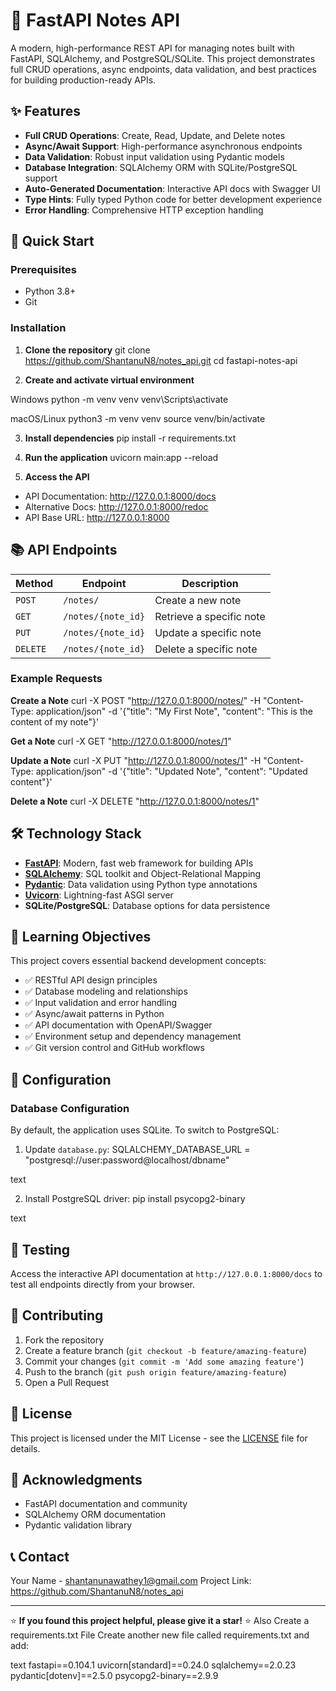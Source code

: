 # 📝 FastAPI Notes API

A modern, high-performance REST API for managing notes built with FastAPI, SQLAlchemy, and PostgreSQL/SQLite. This project demonstrates full CRUD operations, async endpoints, data validation, and best practices for building production-ready APIs.

## ✨ Features

- **Full CRUD Operations**: Create, Read, Update, and Delete notes
- **Async/Await Support**: High-performance asynchronous endpoints
- **Data Validation**: Robust input validation using Pydantic models
- **Database Integration**: SQLAlchemy ORM with SQLite/PostgreSQL support
- **Auto-Generated Documentation**: Interactive API docs with Swagger UI
- **Type Hints**: Fully typed Python code for better development experience
- **Error Handling**: Comprehensive HTTP exception handling

## 🚀 Quick Start

### Prerequisites

- Python 3.8+
- Git

### Installation

1. **Clone the repository**
git clone https://github.com/ShantanuN8/notes_api.git
cd fastapi-notes-api


2. **Create and activate virtual environment**

Windows
python -m venv venv
venv\Scripts\activate

macOS/Linux
python3 -m venv venv
source venv/bin/activate


3. **Install dependencies**
pip install -r requirements.txt


4. **Run the application**
uvicorn main:app --reload


5. **Access the API**
- API Documentation: http://127.0.0.1:8000/docs
- Alternative Docs: http://127.0.0.1:8000/redoc
- API Base URL: http://127.0.0.1:8000

## 📚 API Endpoints

| Method | Endpoint | Description |
|--------|----------|-------------|
| `POST` | `/notes/` | Create a new note |
| `GET` | `/notes/{note_id}` | Retrieve a specific note |
| `PUT` | `/notes/{note_id}` | Update a specific note |
| `DELETE` | `/notes/{note_id}` | Delete a specific note |

### Example Requests

**Create a Note**
curl -X POST "http://127.0.0.1:8000/notes/"
-H "Content-Type: application/json"
-d '{"title": "My First Note", "content": "This is the content of my note"}'


**Get a Note**
curl -X GET "http://127.0.0.1:8000/notes/1"



**Update a Note**
curl -X PUT "http://127.0.0.1:8000/notes/1"
-H "Content-Type: application/json"
-d '{"title": "Updated Note", "content": "Updated content"}'



**Delete a Note**
curl -X DELETE "http://127.0.0.1:8000/notes/1"



## 🛠️ Technology Stack

- **[FastAPI](https://fastapi.tiangolo.com/)**: Modern, fast web framework for building APIs
- **[SQLAlchemy](https://www.sqlalchemy.org/)**: SQL toolkit and Object-Relational Mapping
- **[Pydantic](https://pydantic-docs.helpmanual.io/)**: Data validation using Python type annotations
- **[Uvicorn](https://www.uvicorn.org/)**: Lightning-fast ASGI server
- **SQLite/PostgreSQL**: Database options for data persistence

## 📖 Learning Objectives

This project covers essential backend development concepts:

- ✅ RESTful API design principles
- ✅ Database modeling and relationships
- ✅ Input validation and error handling
- ✅ Async/await patterns in Python
- ✅ API documentation with OpenAPI/Swagger
- ✅ Environment setup and dependency management
- ✅ Git version control and GitHub workflows

## 🔧 Configuration

### Database Configuration

By default, the application uses SQLite. To switch to PostgreSQL:

1. Update `database.py`:
SQLALCHEMY_DATABASE_URL = "postgresql://user:password@localhost/dbname"

text

2. Install PostgreSQL driver:
pip install psycopg2-binary

text

## 🧪 Testing

Access the interactive API documentation at `http://127.0.0.1:8000/docs` to test all endpoints directly from your browser.

## 🤝 Contributing

1. Fork the repository
2. Create a feature branch (`git checkout -b feature/amazing-feature`)
3. Commit your changes (`git commit -m 'Add some amazing feature'`)
4. Push to the branch (`git push origin feature/amazing-feature`)
5. Open a Pull Request

## 📝 License

This project is licensed under the MIT License - see the [LICENSE](LICENSE) file for details.

## 🙏 Acknowledgments

- FastAPI documentation and community
- SQLAlchemy ORM documentation
- Pydantic validation library

## 📞 Contact

Your Name - shantanunawathey1@gmail.com
Project Link: https://github.com/ShantanuN8/notes_api

---

⭐ **If you found this project helpful, please give it a star!** ⭐
Also Create a requirements.txt File
Create another new file called requirements.txt and add:

text
fastapi==0.104.1
uvicorn[standard]==0.24.0
sqlalchemy==2.0.23
pydantic[dotenv]==2.5.0
psycopg2-binary==2.9.9
